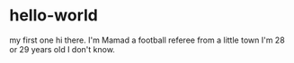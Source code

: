 # hello-world
my first one
hi there.
I'm Mamad a football referee from a little town
I'm 28 or 29 years old I don't know. 
  
